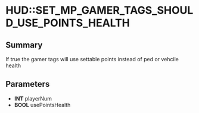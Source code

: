 # HUD::SET_MP_GAMER_TAGS_SHOULD_USE_POINTS_HEALTH

## Summary
If true the gamer tags will use settable points instead of ped or vehcile health

## Parameters
* **INT** playerNum
* **BOOL** usePointsHealth